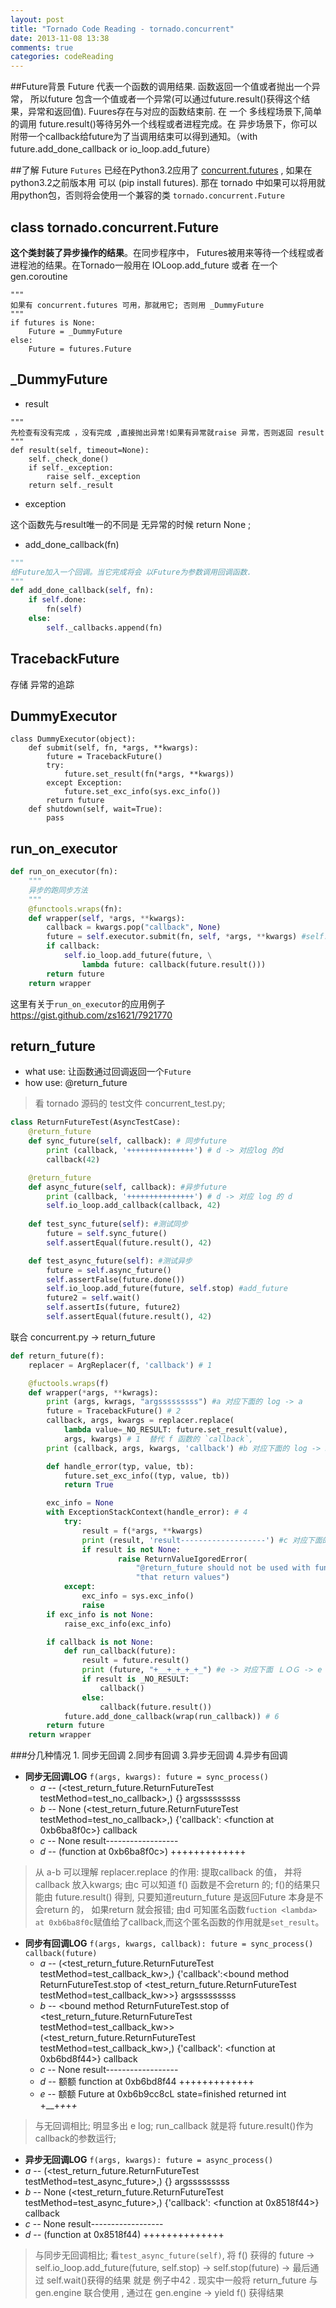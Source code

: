 ```yaml
---
layout: post
title: "Tornado Code Reading - tornado.concurrent"
date: 2013-11-08 13:38
comments: true
categories: codeReading
---
```


##Future背景
Future 代表一个函数的调用结果. 函数返回一个值或者抛出一个异常， 所以future 包含一个值或者一个异常(可以通过future.result()获得这个结果，异常和返回值). Fuures存在与对应的函数结束前. 在 一个  多线程场景下,简单的调用 future.result()等待另外一个线程或者进程完成。在 异步场景下，你可以附带一个callback给future为了当调用结束可以得到通知。（with future.add_done_callback or io_loop.add_future） 

##了解 Future
`Futures` 已经在Python3.2应用了 [concurrent.futures](http://python.readthedocs.org/en/latest/library/concurrent.futures.html#concurrent.futures) , 如果在python3.2之前版本用 可以 (pip install futures). 那在 tornado 中如果可以将用就用python包，否则将会使用一个兼容的类 `tornado.concurrent.Future` 


## class tornado.concurrent.Future
**这个类封装了异步操作的结果**。在同步程序中， Futures被用来等待一个线程或者进程池的结果。在Tornado一般用在 IOLoop.add_future 或者 在一个 gen.coroutine 


```
"""
如果有 concurrent.futures 可用，那就用它; 否则用 _DummyFuture 
"""
if futures is None:
    Future = _DummyFuture
else:
    Future = futures.Future
```


## _DummyFuture

 - result

```
"""
先检查有没有完成 ，没有完成 ,直接抛出异常!如果有异常就raise 异常，否则返回 result
"""
def result(self, timeout=None):
	self._check_done()
	if self._exception:
		raise self._exception
	return self._result
```
 - exception

这个函数先与result唯一的不同是 无异常的时候 return None ;

 - add_done_callback(fn)

```python
"""
给Future加入一个回调。当它完成将会 以Future为参数调用回调函数. 
"""
def add_done_callback(self, fn):
	if self.done:
		fn(self)
	else:
		self._callbacks.append(fn)
```

## TracebackFuture
存储 异常的追踪


## DummyExecutor
```
class DummyExecutor(object):
	def submit(self, fn, *args, **kwargs):
		future = TracebackFuture()
		try:
			future.set_result(fn(*args, **kwargs))
		except Exception:
			future.set_exc_info(sys.exc_info())
		return future
	def shutdown(self, wait=True):
		pass
```

## run_on_executor

```python
def run_on_executor(fn):
    """
    异步的跑同步方法
    """
    @functools.wraps(fn):
    def wrapper(self, *args, **kwargs):
        callback = kwargs.pop("callback", None)
        future = self.executor.submit(fn, self, *args, **kwargs) #self.executor  理解为线程池
        if callback:
            self.io_loop.add_future(future, \
                lambda future: callback(future.result()))
        return future
    return wrapper
```

这里有关于`run_on_executor`的应用例子 https://gist.github.com/zs1621/7921770

## return_future
 - what use: 让函数通过回调返回一个`Future`
 - how use: @return_future

> 看 tornado 源码的 test文件 concurrent_test.py; 


```python
class ReturnFutureTest(AsyncTestCase):
    @return_future
    def sync_future(self, callback): # 同步future
        print (callback, '+++++++++++++++') # d -> 对应log 的d
        callback(42)

    @return_future
    def async_future(self, callback): #异步future
        print (callback, '+++++++++++++++') # d -> 对应 log 的 d
        self.io_loop.add_callback(callback, 42)
    
    def test_sync_future(self): #测试同步 
        future = self.sync_future()
        self.assertEqual(future.result(), 42)

    def test_async_future(self): #测试异步
        future = self.async_future()
        self.assertFalse(future.done())
        self.io_loop.add_future(future, self.stop) #add_future
        future2 = self.wait()
        self.assertIs(future, future2)
        self.assertEqual(future.result(), 42)
```

联合 concurrent.py -> return_future


```python
def return_future(f):
    replacer = ArgReplacer(f, 'callback') # 1 

    @fuctools.wraps(f)
    def wrapper(*args, **kwrags):
        print (args, kwrags, "argsssssssss") #a 对应下面的 log -> a
        future = TracebackFuture() # 2
        callback, args, kwargs = replacer.replace(
            lambda value=_NO_RESULT: future.set_result(value),
            args, kwargs) # 1  替代 f 函数的 `callback`,  
        print (callback, args, kwargs, 'callback') #b 对应下面的 log -> b

        def handle_error(typ, value, tb):
            future.set_exc_info((typ, value, tb))
            return True

        exc_info = None
        with ExceptionStackContext(handle_error): # 4
            try:
                result = f(*args, **kwargs) 
                print (result, 'result-------------------') #c 对应下面的 log -> c
                if result is not None:
                        raise ReturnValueIgoredError(
                            "@return_future should not be used with functions"
                            "that return values")
            except:
                exc_info = sys.exc_info()
                raise
        if exc_info is not None:
            raise_exc_info(exc_info)

        if callback is not None:
            def run_callback(future):
                result = future.result()
                print (future, "+__+_+_+_+_") #e -> 对应下面 ＬＯＧ -> e
                if result is _NO_RESULT:
                    callback()
                else:
                    callback(future.result())
            future.add_done_callback(wrap(run_callback)) # 6
        return future
    return wrapper
```

###分几种情况 1. 同步无回调 2.同步有回调 3.异步无回调 4.异步有回调
 - **同步无回调LOG**  `f(args, kwargs): future = sync_process()`
   - *a* --  (<test_return_future.ReturnFutureTest testMethod=test_no_callback>,) {} argsssssssss
   - *b* -- None (<test_return_future.ReturnFutureTest testMethod=test_no_callback>,) {'callback': <function <lambda> at 0xb6ba8f0c>} callback
   - *c* -- None result------------------ 
   - *d* -- (function <lambda> at 0xb6ba8f0c>) +++++++++++++

> 从 a-b 可以理解 replacer.replace 的作用: 提取callback 的值， 并将callback 放入kwargs; 由c 可以知道 f() 函数是不会return 的; f()的结果只能由 future.result() 得到, 只要知道reuturn_future 是返回Future 本身是不会return 的， 如果return 就会报错; 由d 可知匿名函数`fuction <lambda> at 0xb6ba8f0c`赋值给了callback,而这个匿名函数的作用就是`set_result`。

 - **同步有回调LOG** `f(args, kwargs, callback): future = sync_process() callback(future)`
   - *a* -- (<test_return_future.ReturnFutureTest testMethod=test_callback_kw>,) {'callback':<bound method ReturnFutureTest.stop of <test_return_future.ReturnFutureTest testMethod=test_callback_kw>>} argsssssssss
   - *b* -- <bound method ReturnFutureTest.stop of <test_return_future.ReturnFutureTest testMethod=test_callback_kw>> (<test_return_future.ReturnFutureTest testMethod=test_callback_kw>,) {'callback': <function <lambda> at 0xb6bd8f44>} callback  
   - *c* --  None result------------------
   - *d* -- 额额 function <lambda> at 0xb6bd8f44 +++++++++++++ 
   - *e* -- 额额 Future at 0xb6b9cc8cL state=finished returned int +__+_+_+_+_ 

> 与无回调相比; 明显多出 e log; run_callback 就是将 future.result()作为callback的参数运行; 
 
 - **异步无回调LOG** `f(args, kwargs): future = async_process()`
  - *a* -- (<test_return_future.ReturnFutureTest testMethod=test_async_future>,) {} argsssssssss 
  - *b* -- None (<test_return_future.ReturnFutureTest testMethod=test_async_future>,) {'callback': <function <lambda> at 0x8518f44>} callback 
  - *c* -- None result------------------ 
  - *d* -- (function <lambda> at 0x8518f44) ++++++++++++++ 

> 与同步无回调相比; 看`test_async_future(self)`, 将 f() 获得的 future -> self.io_loop.add_future(future, self.stop) -> self.stop(future) -> 最后通过 self.wait()获得的结果 就是 例子中42 . 现实中一般将 return_future 与 gen.engine 联合使用  , 通过在 gen.engine -> yield f() 获得结果


